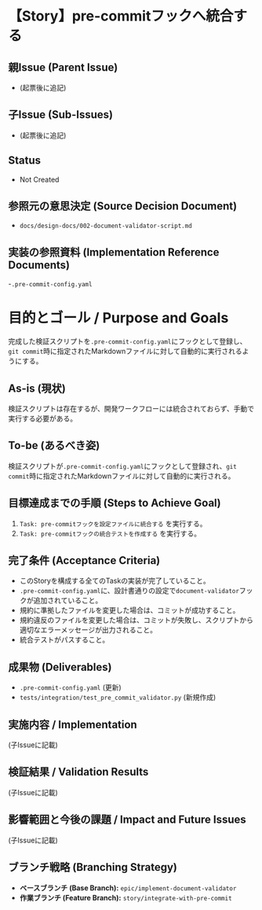 # 【Story】pre-commitフックへ統合する

## 親Issue (Parent Issue)
- (起票後に追記)

## 子Issue (Sub-Issues)
- (起票後に追記)

## Status
- Not Created

## 参照元の意思決定 (Source Decision Document)
- `docs/design-docs/002-document-validator-script.md`

## 実装の参照資料 (Implementation Reference Documents)
-`.pre-commit-config.yaml`

# 目的とゴール / Purpose and Goals
完成した検証スクリプトを`.pre-commit-config.yaml`にフックとして登録し、`git commit`時に指定されたMarkdownファイルに対して自動的に実行されるようにする。

## As-is (現状)
検証スクリプトは存在するが、開発ワークフローには統合されておらず、手動で実行する必要がある。

## To-be (あるべき姿)
検証スクリプトが`.pre-commit-config.yaml`にフックとして登録され、`git commit`時に指定されたMarkdownファイルに対して自動的に実行される。

## 目標達成までの手順 (Steps to Achieve Goal)
1. `Task: pre-commitフックを設定ファイルに統合する` を実行する。
2. `Task: pre-commitフックの統合テストを作成する` を実行する。

## 完了条件 (Acceptance Criteria)
- このStoryを構成する全てのTaskの実装が完了していること。
- `.pre-commit-config.yaml`に、設計書通りの設定で`document-validator`フックが追加されていること。
- 規約に準拠したファイルを変更した場合は、コミットが成功すること。
- 規約違反のファイルを変更した場合は、コミットが失敗し、スクリプトから適切なエラーメッセージが出力されること。
- 統合テストがパスすること。

## 成果物 (Deliverables)
- `.pre-commit-config.yaml` (更新)
- `tests/integration/test_pre_commit_validator.py` (新規作成)

## 実施内容 / Implementation
(子Issueに記載)

## 検証結果 / Validation Results
(子Issueに記載)

## 影響範囲と今後の課題 / Impact and Future Issues
(子Issueに記載)

## ブランチ戦略 (Branching Strategy)
- **ベースブランチ (Base Branch):** `epic/implement-document-validator`
- **作業ブランチ (Feature Branch):** `story/integrate-with-pre-commit`